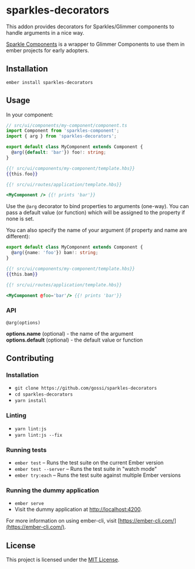 sparkles-decorators
==============================================================================

This addon provides decorators for Sparkles/Glimmer components to handle arguments in a nice way.

[Sparkle Components](https://github.com/rwjblue/sparkles-component) is a wrapper to Glimmer Components to use them in ember projects for early adopters.

Installation
------------------------------------------------------------------------------

```
ember install sparkles-decorators
```


Usage
------------------------------------------------------------------------------

In your component:

```ts
// src/ui/components/my-component/component.ts
import Component from 'sparkles-component';
import { arg } from 'sparkles-decorators';

export default class MyComponent extends Component {
  @arg({default: 'bar'}) foo!: string;
}
```

```hbs
{{! src/ui/components/my-component/template.hbs}}
{{this.foo}}
```

```hbs
{{! src/ui/routes/application/template.hbs}}

<MyComponent /> {{! prints 'bar'}}
```

Use the `@arg` decorator to bind properties to arguments (one-way). You can pass a default value (or function) which will be assigned to the property if none is set. 

You can also specify the name of your argument (if property and name are different):

```ts
export default class MyComponent extends Component {
  @arg({name: 'foo'}) bam!: string;
}
```

```hbs
{{! src/ui/components/my-component/template.hbs}}
{{this.bam}}
```

```hbs
{{! src/ui/routes/application/template.hbs}}

<MyComponent @foo='bar'/> {{! prints 'bar'}}
```

### API

```
@arg(options)
```

**options.name** (optional) - the name of the argument<br>
**options.default** (optional) - the default value or function

Contributing
------------------------------------------------------------------------------

### Installation

* `git clone https://github.com/gossi/sparkles-decorators`
* `cd sparkles-decorators`
* `yarn install`

### Linting

* `yarn lint:js`
* `yarn lint:js --fix`

### Running tests

* `ember test` – Runs the test suite on the current Ember version
* `ember test --server` – Runs the test suite in "watch mode"
* `ember try:each` – Runs the test suite against multiple Ember versions

### Running the dummy application

* `ember serve`
* Visit the dummy application at [http://localhost:4200](http://localhost:4200).

For more information on using ember-cli, visit [https://ember-cli.com/](https://ember-cli.com/).

License
------------------------------------------------------------------------------

This project is licensed under the [MIT License](LICENSE.md).

